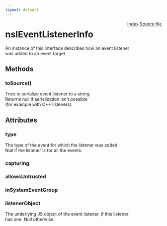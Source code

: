 ```yaml
---
layout: default
---
```

<div class='links' style='float:right'><a href="../index.html">Index</a>
<a href="http://dxr.mozilla.org/mozilla-central/source/dom/events/nsIEventListenerService.idl">Source file</a>
</div>

# nsIEventListenerInfo #
  
An instance of this interface describes how an event listener  
was added to an event target.  
  

## Methods ##

### toSource() ###
  
Tries to serialize event listener to a string.  
Returns null if serialization isn't possible  
(for example with C++ listeners).  
  

## Attributes ##

### type ###
  
The type of the event for which the listener was added.  
Null if the listener is for all the events.  
  

### capturing ###

### allowsUntrusted ###

### inSystemEventGroup ###

### listenerObject ###
  
The underlying JS object of the event listener, if this listener  
has one.  Null otherwise.  
  
